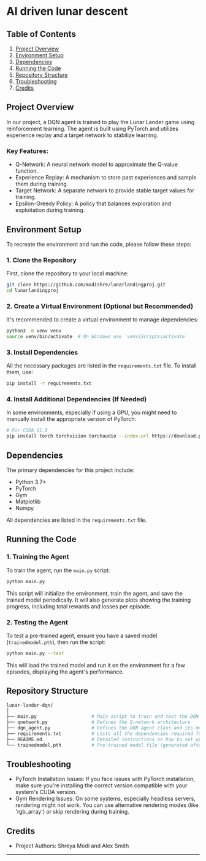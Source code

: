 # AI driven lunar descent

## Table of Contents

1. [Project Overview](#project-overview)
2. [Environment Setup](#environment-setup)
3. [Dependencies](#dependencies)
4. [Running the Code](#running-the-code)
5. [Repository Structure](#repository-structure)
6. [Troubleshooting](#troubleshooting)
7. [Credits](#credits)

## Project Overview

In our project, a DQN agent is trained to play the Lunar Lander game using reinforcement learning. The agent is built using PyTorch and utilizes experience replay and a target network to stabilize learning.

### Key Features:

- Q-Network: A neural network model to approximate the Q-value function.
- Experience Replay: A mechanism to store past experiences and sample them during training.
- Target Network: A separate network to provide stable target values for training.
- Epsilon-Greedy Policy: A policy that balances exploration and exploitation during training.

## Environment Setup

To recreate the environment and run the code, please follow these steps:

### 1. Clone the Repository

First, clone the repository to your local machine:

```bash
git clone https://github.com/modishre/lunarlandingproj.git
cd lunarlandingproj
```

### 2. Create a Virtual Environment (Optional but Recommended)

It's recommended to create a virtual environment to manage dependencies:

```bash
python3 -m venv venv
source venv/bin/activate  # On Windows use `venv\Scripts\activate`
```

### 3. Install Dependencies

All the necessary packages are listed in the `requirements.txt` file. To install them, use:

```bash
pip install -r requirements.txt
```

### 4. Install Additional Dependencies (If Needed)

In some environments, especially if using a GPU, you might need to manually install the appropriate version of PyTorch:

```bash
# For CUDA 11.8
pip install torch torchvision torchaudio --index-url https://download.pytorch.org/whl/cu118
```

## Dependencies

The primary dependencies for this project include:

- Python 3.7+
- PyTorch
- Gym
- Matplotlib
- Numpy

All dependencies are listed in the `requirements.txt` file.

## Running the Code

### 1. Training the Agent

To train the agent, run the `main.py` script:

```bash
python main.py
```

This script will initialize the environment, train the agent, and save the trained model periodically. It will also generate plots showing the training progress, including total rewards and losses per episode.

### 2. Testing the Agent

To test a pre-trained agent, ensure you have a saved model (`trainedmodel.pth`), then run the script:

```bash
python main.py --test
```

This will load the trained model and run it on the environment for a few episodes, displaying the agent's performance.

## Repository Structure

```bash
lunar-lander-dqn/
│
├── main.py                    # Main script to train and test the DQN agent
├── qnetwork.py                # Defines the Q-network architecture
├── dqn_agent.py               # Defines the DQN agent class and its methods
├── requirements.txt           # Lists all the dependencies required for the project
├── README.md                  # Detailed instructions on how to set up and run the project
└── trainedmodel.pth           # Pre-trained model file (generated after training)
```

## Troubleshooting

- PyTorch Installation Issues: If you face issues with PyTorch installation, make sure you're installing the correct version compatible with your system's CUDA version.
- Gym Rendering Issues: On some systems, especially headless servers, rendering might not work. You can use alternative rendering modes (like 'rgb_array') or skip rendering during training.

## Credits

- Project Authors: Shreya Modi and Alex Smith

---
